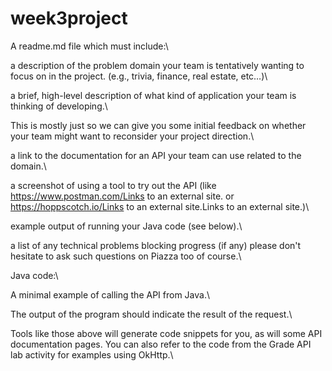 # week3project

A readme.md file which must include:\

a description of the problem domain your team is tentatively wanting to focus on in the project. (e.g., trivia, finance, real estate, etc…)\

a brief, high-level description of what kind of application your team is thinking of developing.\

This is mostly just so we can give you some initial feedback on whether your team might want to reconsider your project direction.\

a link to the documentation for an API your team can use related to the domain.\

a screenshot of using a tool to try out the API (like https://www.postman.com/Links to an external site. or https://hoppscotch.io/Links to an external site.Links to an external site.)\

example output of running your Java code (see below).\

a list of any technical problems blocking progress (if any)
please don't hesitate to ask such questions on Piazza too of course.\

Java code:\

A minimal example of calling the API from Java.\

The output of the program should indicate the result of the request.\

Tools like those above will generate code snippets for you, as will some API documentation pages. You can also refer to the code from the Grade API lab activity for examples using OkHttp.\
